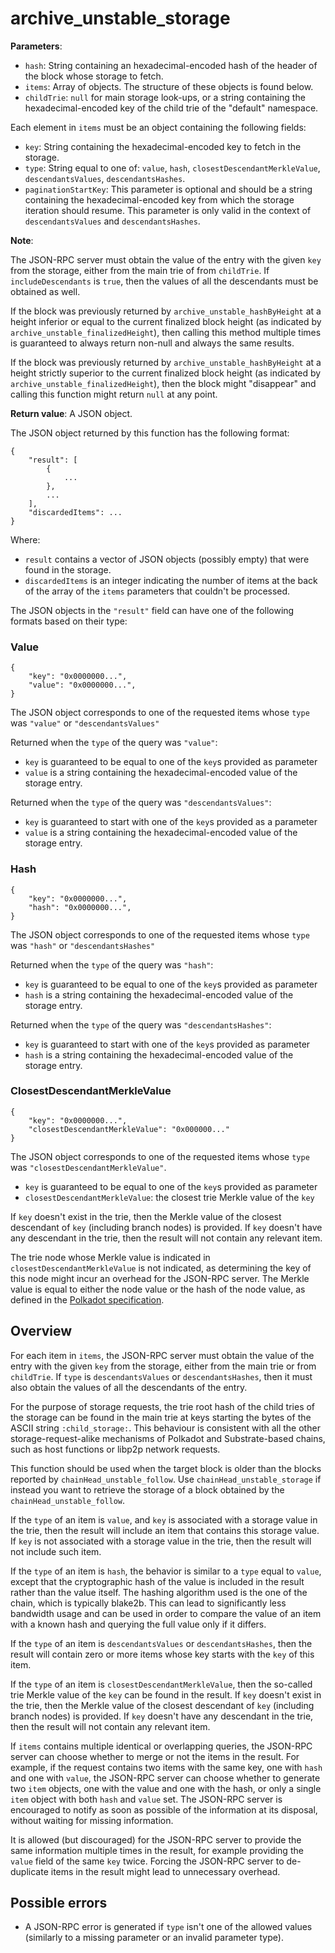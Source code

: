 # archive_unstable_storage

**Parameters**:

- `hash`: String containing an hexadecimal-encoded hash of the header of the block whose storage to fetch.
- `items`: Array of objects. The structure of these objects is found below.
- `childTrie`: `null` for main storage look-ups, or a string containing the hexadecimal-encoded key of the child trie of the "default" namespace.

Each element in `items` must be an object containing the following fields:

- `key`: String containing the hexadecimal-encoded key to fetch in the storage.
- `type`: String equal to one of: `value`, `hash`, `closestDescendantMerkleValue`, `descendantsValues`, `descendantsHashes`.
- `paginationStartKey`: This parameter is optional and should be a string containing the hexadecimal-encoded key from which the storage iteration should resume. This parameter is only valid in the context of `descendantsValues` and `descendantsHashes`.

**Note**:

The JSON-RPC server must obtain the value of the entry with the given `key` from the storage, either from the main trie of from `childTrie`. If `includeDescendants` is `true`, then the values of all the descendants must be obtained as well.

If the block was previously returned by `archive_unstable_hashByHeight` at a height inferior or equal to the current finalized block height (as indicated by `archive_unstable_finalizedHeight`), then calling this method multiple times is guaranteed to always return non-null and always the same results.

If the block was previously returned by `archive_unstable_hashByHeight` at a height strictly superior to the current finalized block height (as indicated by `archive_unstable_finalizedHeight`), then the block might "disappear" and calling this function might return `null` at any point.

**Return value**: A JSON object.

The JSON object returned by this function has the following format:

```
{
    "result": [
        {
            ...
        },
        ...
    ],
    "discardedItems": ...
}
```

Where:

- `result` contains a vector of JSON objects (possibly empty) that were found in the storage.
- `discardedItems` is an integer indicating the number of items at the back of the array of the `items` parameters that couldn't be processed.


The JSON objects in the `"result"` field can have one of the following formats based on their type:

### Value

```
{
    "key": "0x0000000...",
    "value": "0x0000000...",
}
```

The JSON object corresponds to one of the requested items whose `type` was `"value"` or `"descendantsValues"`

Returned when the `type` of the query was `"value"`:

- `key` is guaranteed to be equal to one of the `key`s provided as parameter
- `value` is a string containing the hexadecimal-encoded value of the storage entry.

Returned when the `type` of the query was `"descendantsValues"`:

- `key` is guaranteed to start with one of the `key`s provided as a parameter
- `value` is a string containing the hexadecimal-encoded value of the storage entry.

### Hash

```
{
    "key": "0x0000000...",
    "hash": "0x0000000...",
}
```

The JSON object corresponds to one of the requested items whose `type` was `"hash"` or `"descendantsHashes"`

Returned when the `type` of the query was `"hash"`:

- `key` is guaranteed to be equal to one of the `key`s provided as parameter
- `hash` is a string containing the hexadecimal-encoded value of the storage entry.

Returned when the `type` of the query was `"descendantsHashes"`:

- `key` is guaranteed to start with one of the `key`s provided as parameter
- `hash` is a string containing the hexadecimal-encoded value of the storage entry.


### ClosestDescendantMerkleValue

```
{
    "key": "0x0000000...",
    "closestDescendantMerkleValue": "0x000000..."
}
```

The JSON object corresponds to one of the requested items whose `type` was `"closestDescendantMerkleValue"`.

- `key` is guaranteed to be equal to one of the `key`s provided as parameter
- `closestDescendantMerkleValue`: the closest trie Merkle value of the `key`

If `key` doesn't exist in the trie, then the Merkle value of the closest descendant of `key` (including branch nodes) is provided. If `key` doesn't have any descendant in the trie, then the result will not contain any relevant item.

The trie node whose Merkle value is indicated in `closestDescendantMerkleValue` is not indicated, as determining the key of this node might incur an overhead for the JSON-RPC server. The Merkle value is equal to either the node value or the hash of the node value, as defined in the [Polkadot specification](https://spec.polkadot.network/chap-state#defn-merkle-value).

## Overview

For each item in `items`, the JSON-RPC server must obtain the value of the entry with the given `key` from the storage, either from the main trie or from `childTrie`. If `type` is `descendantsValues` or `descendantsHashes`, then it must also obtain the values of all the descendants of the entry.

For the purpose of storage requests, the trie root hash of the child tries of the storage can be found in the main trie at keys starting the bytes of the ASCII string `:child_storage:`. This behaviour is consistent with all the other storage-request-alike mechanisms of Polkadot and Substrate-based chains, such as host functions or libp2p network requests.

This function should be used when the target block is older than the blocks reported by `chainHead_unstable_follow`.
Use `chainHead_unstable_storage` if instead you want to retrieve the storage of a block obtained by the `chainHead_unstable_follow`.

If the `type` of an item is `value`, and `key` is associated with a storage value in the trie, then the result will include an item that contains this storage value. If `key` is not associated with a storage value in the trie, then the result will not include such item.

If the `type` of an item is `hash`, the behavior is similar to a `type` equal to `value`, except that the cryptographic hash of the value is included in the result rather than the value itself. The hashing algorithm used is the one of the chain, which is typically blake2b. This can lead to significantly less bandwidth usage and can be used in order to compare the value of an item with a known hash and querying the full value only if it differs.

If the `type` of an item is `descendantsValues` or `descendantsHashes`, then the result will contain zero or more items whose key starts with the `key` of this item.

If the `type` of an item is `closestDescendantMerkleValue`, then the so-called trie Merkle value of the `key` can be found in the result. If `key` doesn't exist in the trie, then the Merkle value of the closest descendant of `key` (including branch nodes) is provided. If `key` doesn't have any descendant in the trie, then the result will not contain any relevant item.

If `items` contains multiple identical or overlapping queries, the JSON-RPC server can choose whether to merge or not the items in the result. For example, if the request contains two items with the same key, one with `hash` and one with `value`, the JSON-RPC server can choose whether to generate two `item` objects, one with the value and one with the hash, or only a single `item` object with both `hash` and `value` set. The JSON-RPC server is encouraged to notify as soon as possible of the information at its disposal, without waiting for missing information.

It is allowed (but discouraged) for the JSON-RPC server to provide the same information multiple times in the result, for example providing the `value` field of the same `key` twice. Forcing the JSON-RPC server to de-duplicate items in the result might lead to unnecessary overhead.

## Possible errors

- A JSON-RPC error is generated if `type` isn't one of the allowed values (similarly to a missing parameter or an invalid parameter type).
